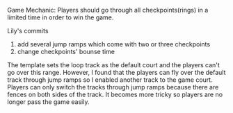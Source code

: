 Game Mechanic:
Players should go through all checkpoints(rings) in a limited time in order to win the game.


Lily's commits
1. add several jump ramps which come with two or three checkpoints
2. change checkpoints' bounse time

The template sets the loop track as the default court and the players can't go over this range. However, I found that the players can fly over the default track through jump ramps so I enabled another track to the game court. Players can only switch the tracks through jump ramps because there are fences on both sides of the track. It becomes more tricky so players are no longer pass the game easily.


